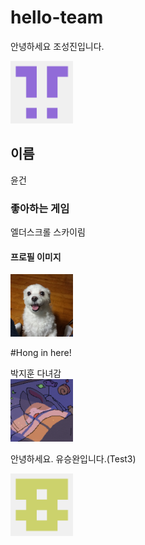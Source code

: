 # hello-team

안녕하세요 조성진입니다. 

<img src ="./Image/Profile_Jocastle.png" width ="100" height="100">

## 이름
윤건
### 좋아하는 게임
엘더스크롤 스카이림
#### 프로필 이미지
<img src="./Image/YoonGunProfile.jpg" width = "100" height = "100">

#Hong in here!


박지훈 다녀감  
[<img src="./Image/Profile_Jihoon.png" width = "100" height = "100">](https://github.com/pianoop)

안녕하세요. 유승완입니다.(Test3)

<img src="./Image/Profile_ysw4697.png" width = "100" height = "100">